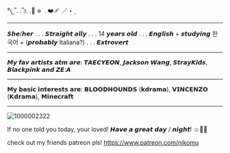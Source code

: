 ⁹𐔌՞. .՞𐦯. .🥊 𖦹 ׂ 𓈒 ❤️‍🩹 ／ ⋆ ۪

_____

𝙎𝙝𝙚/𝙝𝙚𝙧 . . . 𝙎𝙩𝙧𝙖𝙞𝙜𝙝𝙩 𝙖𝙡𝙡𝙮 . . . 14 𝙮𝙚𝙖𝙧𝙨 𝙤𝙡𝙙 . . . 𝙀𝙣𝙜𝙡𝙞𝙨𝙝 + 𝙨𝙩𝙪𝙙𝙮𝙞𝙣𝙜 한국어 + (𝙥𝙧𝙤𝙗𝙖𝙗𝙡𝙮 Italiana?) . . . 𝙀𝙭𝙩𝙧𝙤𝙫𝙚𝙧𝙩 
____
𝙈𝙮 𝙛𝙖𝙫 𝙖𝙧𝙩𝙞𝙨𝙩𝙨 𝙖𝙩𝙢 𝙖𝙧𝙚: 𝙏𝘼𝙀𝘾𝙔𝙀𝙊𝙉, 𝙅𝙖𝙘𝙠𝙨𝙤𝙣 𝙒𝙖𝙣𝙜, 𝙎𝙩𝙧𝙖𝙮𝙆𝙞𝙙𝙨, 𝘽𝙡𝙖𝙘𝙠𝙥𝙞𝙣𝙠 𝙖𝙣𝙙 𝙕𝙀:𝘼
_______
𝗠𝘆 𝗯𝗮𝘀𝗶𝗰 𝗶𝗻𝘁𝗲𝗿𝗲𝘀𝘁𝘀 𝗮𝗿𝗲: 𝗕𝗟𝗢𝗢𝗗𝗛𝗢𝗨𝗡𝗗𝗦 (𝗸𝗱𝗿𝗮𝗺𝗮), 𝗩𝗜𝗡𝗖𝗘𝗡𝗭𝗢 (𝗞𝗱𝗿𝗮𝗺𝗮), 𝗠𝗶𝗻𝗲𝗰𝗿𝗮𝗳𝘁
________
![1000002322](https://github.com/user-attachments/assets/667346b4-9912-4181-b4d9-fc193aa009b0)


  If no one told you today, your loved! 𝙃𝙖𝙫𝙚 𝙖 𝙜𝙧𝙚𝙖𝙩 𝙙𝙖𝙮 / 𝙣𝙞𝙜𝙝𝙩! ☺️🤙🏼

check out my friends patreon pls! https://www.patreon.com/nikomu
